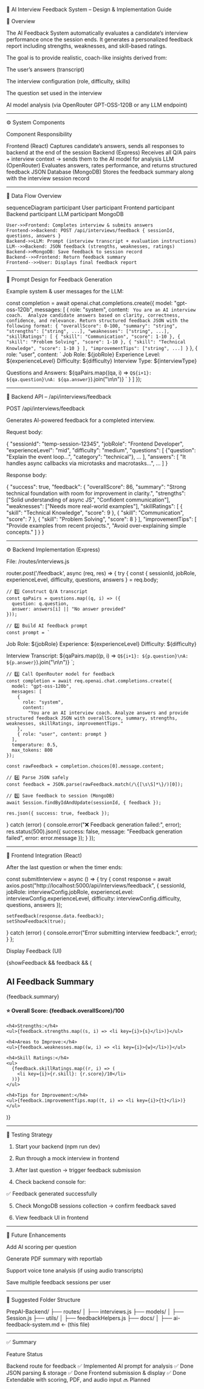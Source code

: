 🧠 AI Interview Feedback System – Design & Implementation Guide

🧩 Overview

The AI Feedback System automatically evaluates a candidate’s interview performance once the session ends. It generates a personalized feedback report including strengths, weaknesses, and skill-based ratings.

The goal is to provide realistic, coach-like insights derived from:

The user’s answers (transcript)

The interview configuration (role, difficulty, skills)

The question set used in the interview

AI model analysis (via OpenRouter GPT-OSS-120B or any LLM endpoint)



---

⚙️ System Components

Component	Responsibility

Frontend (React)	Captures candidate’s answers, sends all responses to backend at the end of the session
Backend (Express)	Receives all Q/A pairs + interview context → sends them to the AI model for analysis
LLM (OpenRouter)	Evaluates answers, rates performance, and returns structured feedback JSON
Database (MongoDB)	Stores the feedback summary along with the interview session record



---

🧩 Data Flow Overview

sequenceDiagram
    participant User
    participant Frontend
    participant Backend
    participant LLM
    participant MongoDB

    User->>Frontend: Completes interview & submits answers
    Frontend->>Backend: POST /api/interviews/feedback { sessionId, questions, answers }
    Backend->>LLM: Prompt (interview transcript + evaluation instructions)
    LLM-->>Backend: JSON feedback (strengths, weaknesses, ratings)
    Backend->>MongoDB: Save feedback to session record
    Backend-->>Frontend: Return feedback summary
    Frontend-->>User: Displays final feedback report


---

🧠 Prompt Design for Feedback Generation

Example system & user messages for the LLM:

const completion = await openai.chat.completions.create({
  model: "gpt-oss-120b",
  messages: [
    {
      role: "system",
      content: `
You are an AI interview coach. 
Analyze candidate answers based on clarity, correctness, confidence, and relevance.
Return structured feedback JSON with the following format:
{
  "overallScore": 0-100,
  "summary": "string",
  "strengths": ["string", ...],
  "weaknesses": ["string", ...],
  "skillRatings": [
    { "skill": "Communication", "score": 1-10 },
    { "skill": "Problem Solving", "score": 1-10 },
    { "skill": "Technical Knowledge", "score": 1-10 }
  ],
  "improvementTips": ["string", ...]
}`
    },
    {
      role: "user",
      content: `
Job Role: ${jobRole}
Experience Level: ${experienceLevel}
Difficulty: ${difficulty}
Interview Type: ${interviewType}

Questions and Answers:
${qaPairs.map((qa, i) => `Q${i+1}: ${qa.question}\nA: ${qa.answer}`).join("\n\n")}
`
    }
  ]
});


---

🧱 Backend API – /api/interviews/feedback

POST /api/interviews/feedback

Generates AI-powered feedback for a completed interview.

Request body:

{
  "sessionId": "temp-session-12345",
  "jobRole": "Frontend Developer",
  "experienceLevel": "mid",
  "difficulty": "medium",
  "questions": [
    {"question": "Explain the event loop...", "category": "technical"},
    ...
  ],
  "answers": [
    "It handles async callbacks via microtasks and macrotasks...",
    ...
  ]
}

Response body:

{
  "success": true,
  "feedback": {
    "overallScore": 86,
    "summary": "Strong technical foundation with room for improvement in clarity.",
    "strengths": ["Solid understanding of async JS", "Confident communication"],
    "weaknesses": ["Needs more real-world examples"],
    "skillRatings": [
      { "skill": "Technical Knowledge", "score": 9 },
      { "skill": "Communication", "score": 7 },
      { "skill": "Problem Solving", "score": 8 }
    ],
    "improvementTips": [
      "Provide examples from recent projects.",
      "Avoid over-explaining simple concepts."
    ]
  }
}


---

⚙️ Backend Implementation (Express)

File: /routes/interviews.js

router.post('/feedback', async (req, res) => {
  try {
    const { sessionId, jobRole, experienceLevel, difficulty, questions, answers } = req.body;

    // 1️⃣ Construct Q/A transcript
    const qaPairs = questions.map((q, i) => ({
      question: q.question,
      answer: answers[i] || "No answer provided"
    }));

    // 2️⃣ Build AI feedback prompt
    const prompt = `
Job Role: ${jobRole}
Experience: ${experienceLevel}
Difficulty: ${difficulty}

Interview Transcript:
${qaPairs.map((p, i) => `Q${i+1}: ${p.question}\nA: ${p.answer}`).join("\n\n")}
`;

    // 3️⃣ Call OpenRouter model for feedback
    const completion = await req.openai.chat.completions.create({
      model: "gpt-oss-120b",
      messages: [
        {
          role: "system",
          content:
            "You are an AI interview coach. Analyze answers and provide structured feedback JSON with overallScore, summary, strengths, weaknesses, skillRatings, improvementTips."
        },
        { role: "user", content: prompt }
      ],
      temperature: 0.5,
      max_tokens: 800
    });

    const rawFeedback = completion.choices[0].message.content;

    // 4️⃣ Parse JSON safely
    const feedback = JSON.parse(rawFeedback.match(/\{[\s\S]*\}/)[0]);

    // 5️⃣ Save feedback to session (MongoDB)
    await Session.findByIdAndUpdate(sessionId, { feedback });

    res.json({ success: true, feedback });
  } catch (error) {
    console.error("❌ Feedback generation failed:", error);
    res.status(500).json({
      success: false,
      message: "Feedback generation failed",
      error: error.message
    });
  }
});


---

🎨 Frontend Integration (React)

After the last question or when the timer ends:

const submitInterview = async () => {
  try {
    const response = await axios.post("http://localhost:5000/api/interviews/feedback", {
      sessionId,
      jobRole: interviewConfig.jobRole,
      experienceLevel: interviewConfig.experienceLevel,
      difficulty: interviewConfig.difficulty,
      questions,
      answers
    });

    setFeedback(response.data.feedback);
    setShowFeedback(true);
  } catch (error) {
    console.error("Error submitting interview feedback:", error);
  }
};

Display Feedback (UI)

{showFeedback && feedback && (
  <div className="feedback-card">
    <h2>AI Feedback Summary</h2>
    <p>{feedback.summary}</p>
    <h4>⭐ Overall Score: {feedback.overallScore}/100</h4>

    <h4>Strengths:</h4>
    <ul>{feedback.strengths.map((s, i) => <li key={i}>{s}</li>)}</ul>

    <h4>Areas to Improve:</h4>
    <ul>{feedback.weaknesses.map((w, i) => <li key={i}>{w}</li>)}</ul>

    <h4>Skill Ratings:</h4>
    <ul>
      {feedback.skillRatings.map((r, i) => (
        <li key={i}>{r.skill}: {r.score}/10</li>
      ))}
    </ul>

    <h4>Tips for Improvement:</h4>
    <ul>{feedback.improvementTips.map((t, i) => <li key={i}>{t}</li>)}</ul>
  </div>
)}


---

🧪 Testing Strategy

1. Start your backend (npm run dev)


2. Run through a mock interview in frontend


3. After last question → trigger feedback submission


4. Check backend console for:

✅ Feedback generated successfully


5. Check MongoDB sessions collection → confirm feedback saved


6. View feedback UI in frontend




---

🚀 Future Enhancements

Add AI scoring per question

Generate PDF summary with reportlab

Support voice tone analysis (if using audio transcripts)

Save multiple feedback sessions per user



---

📁 Suggested Folder Structure

PrepAI-Backend/
├── routes/
│   ├── interviews.js
├── models/
│   ├── Session.js
├── utils/
│   ├── feedbackHelpers.js
├── docs/
│   ├── ai-feedback-system.md  ← (this file)


---

✅ Summary

Feature	Status

Backend route for feedback	✅ Implemented
AI prompt for analysis	✅ Done
JSON parsing & storage	✅ Done
Frontend submission & display	✅ Done
Extendable with scoring, PDF, and audio input	🔜 Planned

